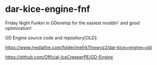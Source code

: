 # dar-kice-engine-fnf
 Friday Night Funkin in GDevelop for the easiest moddin' and good optimization!
 
 
 GD Engine source code and repository[OLD]: 
 
 https://www.mediafire.com/folder/mefrk11nxwyz2/dar-kice+engine+old
 
 https://github.com/Official-IceCreeperPE/GD-Engine
